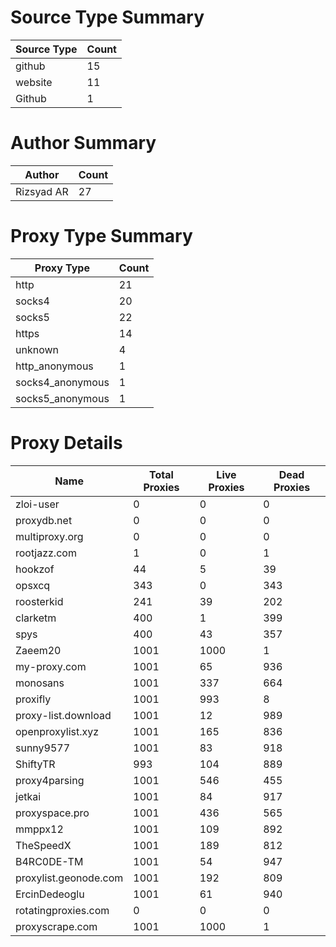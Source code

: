 # Source Type Summary

| Source Type | Count |
|-------------|-------|
| github | 15 |
| website | 11 |
| Github | 1 |


# Author Summary

| Author | Count |
|--------|-------|
| Rizsyad AR | 27 |


# Proxy Type Summary

| Proxy Type | Count |
|------------|-------|
| http | 21 |
| socks4 | 20 |
| socks5 | 22 |
| https | 14 |
| unknown | 4 |
| http_anonymous | 1 |
| socks4_anonymous | 1 |
| socks5_anonymous | 1 |


# Proxy Details

| Name | Total Proxies | Live Proxies | Dead Proxies |
|------|---------------|--------------|---------------|
| zloi-user | 0 | 0 | 0 |
| proxydb.net | 0 | 0 | 0 |
| multiproxy.org | 0 | 0 | 0 |
| rootjazz.com | 1 | 0 | 1 |
| hookzof | 44 | 5 | 39 |
| opsxcq | 343 | 0 | 343 |
| roosterkid | 241 | 39 | 202 |
| clarketm | 400 | 1 | 399 |
| spys | 400 | 43 | 357 |
| Zaeem20 | 1001 | 1000 | 1 |
| my-proxy.com | 1001 | 65 | 936 |
| monosans | 1001 | 337 | 664 |
| proxifly | 1001 | 993 | 8 |
| proxy-list.download | 1001 | 12 | 989 |
| openproxylist.xyz | 1001 | 165 | 836 |
| sunny9577 | 1001 | 83 | 918 |
| ShiftyTR | 993 | 104 | 889 |
| proxy4parsing | 1001 | 546 | 455 |
| jetkai | 1001 | 84 | 917 |
| proxyspace.pro | 1001 | 436 | 565 |
| mmppx12 | 1001 | 109 | 892 |
| TheSpeedX | 1001 | 189 | 812 |
| B4RC0DE-TM | 1001 | 54 | 947 |
| proxylist.geonode.com | 1001 | 192 | 809 |
| ErcinDedeoglu | 1001 | 61 | 940 |
| rotatingproxies.com | 0 | 0 | 0 |
| proxyscrape.com | 1001 | 1000 | 1 |

